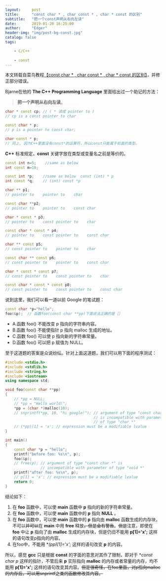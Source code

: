```yaml
---
layout:     post
title:      "const char * , char const * , char * const 的区别"
subtitle:   "把一个const声明从右向左读"
date:       2019-01-20 16:25:00
author:     "Edger"
header-img: "img/post-bg-const.jpg"
catalog: false
tags:

    - C/C++
    
    - const
---
```



本文转载自菜鸟教程[【const char * , char const * , char * const 的区别】](http://www.runoob.com/w3cnote/const-char.html)，并修正部分错误。

Bjarne在他的 **The C++ Programming Language** 里面给出过一个助记的方法：

> **把一个声明从右向左读**。

```cpp
char * const cp; // ( * 读成 pointer to ) 
// cp is a const pointer to char 

const char * p; 
// p is a pointer to const char; 

char const * p; 
// 同上, 因为C++里面没有const*的运算符，所以const只能属于前面的类型。
```

**C++** 标准规定，**const** 关键字放在类型或变量名之前是等价的。

```cpp
const int n=5;    //same as below
int const m=10;

const int *p;    //same as below  const (int) * p
int const *q;    // (int) const *p

char ** p1; 
// pointer to    pointer to    char 

const char **p2;
// pointer to    pointer to    const char 

char * const * p3;
// pointer to    const pointer to    char 

const char * const * p4;
// pointer to    const pointer to    const char 

char ** const p5;
// const pointer to    pointer to    char 

const char ** const p6;
// const pointer to    pointer to    const char 

char * const * const p7;
// const pointer to    const pointer to    char 

const char * const * const p8;
// const pointer to    const pointer to    const char
```

说到这里，我们可以看一道以前 Google 的笔试题：

```cpp
const char *p="hello";       
foo(&p);  // 函数foo(const char **pp)下面说法正确的是［］
```

- A.函数 foo() 不能改变 p 指向的字符串内容。
- B.函数 foo() 不能使指针 p 指向 malloc 生成的地址。
- C.函数 foo() 可以使 p 指向新的字符串常量。
- D.函数 foo() 可以把 p 赋值为 NULL。

至于这道题的答案是众说纷纭。针对上面这道题，我们可以用下面的程序测试：

```cpp
#include <stdio.h>
#include <stdlib.h>
#include <string.h>
#include <iostream>
using namespace std;

void foo(const char **pp)
{
    // *pp = NULL;
    // *pp = "Hello world!";
    *pp = (char *)malloc(10);
    // snprintf(*pp, 10, "hi google!"); // argument of type "const char *" 
                                        // is incompatible with parameter 
                                        // of type "char *"
    // (*pp)[1] = 'x'; // expression must be a modifiable lvalue
}

int main()
{
    const char *p = "hello";
    printf("before foo: %s\n", p);
    foo(&p);
    // free(p); // argument of type "const char *" is 
                // incompatible with parameter of type "void *"
    printf("after foo: %s\n", p);
    // p[1] = 'x'; // expression must be a modifiable lvalue
    return 0;
}
```

结论如下：

1. 在 **foo** 函数中，可以使 **main** 函数中 **p** 指向的新的字符串常量。
2. 在 **foo** 函数中，可以使 **main** 函数中的 **p** 指向 **NULL** 。
3. 在 **foo** 函数中，可以使 **main** 函数中的 **p** 指向由 **malloc** 函数生成的内存块，不可以~~并可以~~在 **main** 中用 **free** 释放~~，但是会有警告~~。~~但是~~注意，即使在 **foo** 中让 **p** 指向了由 **malloc** 生成的内存块，但是仍旧不能用 **p[1]='x';** 这样的语句改变p指向的内容。
4. 在foo中，不能用 **(*pp)[1]='x';** 这样的语句改变 **p** 的内容。

所以，感觉 **gcc** 只是根据 **const** 的字面的意思对其作了限制，即对于 **const char *p** 这样的指针，不管后来 **p** 实际指向 **malloc** 的内存或者常量的内存，均不能用 **p[1]='x';** 这样的语句改变其内容。~~但是很奇怪，在foo里面，对p指向malloc的内存后，可以用snprintf之类的函数修改其内容。~~